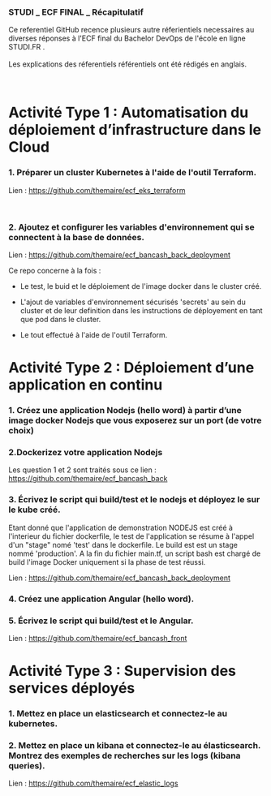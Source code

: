 ### STUDI _ ECF FINAL _ Récapitulatif

Ce referentiel GitHub recence plusieurs autre réferientiels necessaires au diverses réponses à l'ECF final du Bachelor DevOps de l'école en ligne STUDI.FR .
<br><br>
Les explications des réferentiels référentiels ont été rédigés en anglais.

<br>

# Activité Type 1 : Automatisation du déploiement d’infrastructure dans le Cloud

### 1. Préparer un cluster Kubernetes à l'aide de l'outil Terraform.


Lien : https://github.com/themaire/ecf_eks_terraform

<br>

### 2. Ajoutez et configurer les variables d'environnement qui se connectent à la base de données.
Lien : https://github.com/themaire/ecf_bancash_back_deployment<br>

Ce repo concerne à la fois :<br>
- Le test, le buid et le déploiement de l'image docker dans le cluster créé.
- L'ajout de variables d'environnement sécurisés 'secrets' au sein du cluster et de leur definition dans les instructions de déployement en tant que pod dans le cluster.


- Le tout effectué à l'aide de l'outil Terraform.

# Activité Type 2 : Déploiement d’une application en continu

### 1. Créez une application Nodejs (hello word) à partir d’une image docker Nodejs que vous exposerez sur un port (de votre choix)
### 2.Dockerizez votre application Nodejs

Les question 1 et 2 sont traités sous ce lien : https://github.com/themaire/ecf_bancash_back

### 3. Écrivez le script qui build/test et le nodejs et déployez le sur le kube créé.

Etant donné que l'application de demonstration NODEJS est créé à l'interieur du fichier dockerfile, le test de l'application se résume à l'appel d'un "stage" nomé 'test' dans le dockerfile. Le build est est un stage nommé 'production'. A la fin du fichier main.tf, un script bash est chargé de build l'image Docker uniquement si la phase de test réussi.

Lien : https://github.com/themaire/ecf_bancash_back_deployment

### 4. Créez une application Angular (hello word).
### 5. Écrivez le script qui build/test et le Angular.
Lien : https://github.com/themaire/ecf_bancash_front

# Activité Type 3 : Supervision des services déployés

### 1. Mettez en place un elasticsearch et connectez-le au kubernetes.
### 2. Mettez en place un kibana et connectez-le au élasticsearch. Montrez des exemples de recherches sur les logs (kibana queries).

Lien : https://github.com/themaire/ecf_elastic_logs
